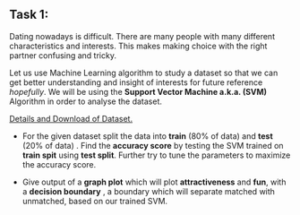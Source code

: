 ## Task 1:

Dating nowadays is difficult. There are many people with many different characteristics and interests. This makes making choice with the right partner confusing and tricky. 

Let us use Machine Learning algorithm to study a dataset so that we can get better understanding and insight of interests for future reference *hopefully*. We will be using the **Support Vector Machine a.k.a. (SVM)** Algorithm in order to analyse the dataset. 

[Details and Download of Dataset.](https://docs.google.com/document/d/14B8bQhEzZVLpK28MIY-6PRxWRwDhJmqzaMtMjtGDPbo/edit?usp=sharing)

- For the given dataset split the data into **train** (80% of data) and **test** (20% of data) . Find the **accuracy score** by testing the SVM trained on **train spit** using **test split**. Further try to tune the parameters to maximize the accuracy score.

- Give output of a **graph plot** which will plot **attractiveness** and **fun**, with a **decision boundary** , a boundary which will separate matched with unmatched, based on our trained SVM. 
